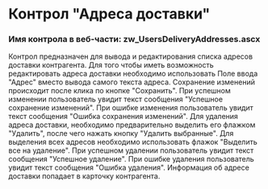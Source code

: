﻿---
description: 2.4.10.1
---
# Контрол "Адреса доставки"
### Имя контрола в веб-части: zw_UsersDeliveryAddresses.ascx
Контрол предназначен для вывода и редактирования списка адресов доставки контрагента.
Для того чтобы иметь возможность редактировать адреса доставки необходимо использовать Поле ввода "Адрес" вместо вывода самого текста адреса. 
Сохранение изменений происходит после клика по кнопке "Сохранить".
При успешном изменении пользователь увидит текст сообщения "Успешное сохранение изменений".
При ошибке изменения пользователь увидит текст сообщения "Ошибка сохранения изменений".
Для удаления адреса доставки, необходимо предварительно выделить его флажком "Удалить", после чего нажать кнопку "Удалить выбранные". 
Для выделения всех адресов необходимо использовать флажок "Выделить все на удаление".
При успешном удалении пользователь увидит текст сообщения "Успешное удаление".
При ошибке удаления пользователь увидит текст сообщения "Ошибка удаления".
Информация об адресе доставки попадает в карточку контрагента.
